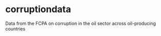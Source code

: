 corruptiondata
==============

Data from the FCPA on corruption in the oil sector across oil-producing countries
